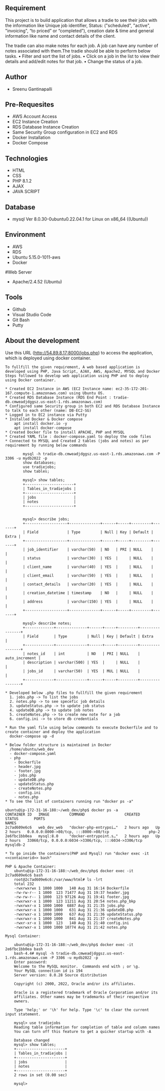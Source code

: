 ## Requirement
This project is to build application that allows a tradie to see their jobs with the information like Unique job identifier, Status: ("scheduled", "active", "invoicing", “to priced” or “completed”), creation date & time and general information like name and contact details of the client.

The tradie can also make notes for each job. A job can have any number of notes associated with 
them.The tradie should be able to perform below tasks.
• Filter and sort the list of jobs.
• Click on a job in the list to view their details and add/edit notes for that job.
• Change the status of a job.

## Author
* Sreenu Gantinapalli

## Pre-Requesites
* AWS Account Access
* EC2 Instance Creation
* RDS Database Instance Creation
* Same Security Group configuration in EC2 and RDS
* Docker Installation
* Docker Compose

## Technologies
* HTML
* CSS
* PHP 8.1.2
* AJAX
* JAVA SCRIPT

## Database
* mysql Ver 8.0.30-0ubuntu0.22.04.1 for Linux on x86_64 ((Ubuntu))

## Environment
* AWS
* RDS
* Ubuntu 5.15.0-1011-aws
* Docker

#Web Server
* Apache/2.4.52 (Ubuntu)

## Tools
* Github
* Visual Studio Code
* Git Bash
* Putty

## About the development

Use this URL (http://54.89.8.17:8000/jobs.php) to access the application, which is deployed using docker container.

	To fullfill the given requirement, A web based application is developed using PHP, Java Script, AJAX, AWS, Apache2, MYSQL and Docker
	Steps followed to develop web application using PHP and to deploy using Docker container.

	* Created EC2 Instance in AWS (EC2 Instance name: ec2-35-172-201-167.compute-1.amazonaws.com) using Ubuntu OS.
	* Created RDS Database Instance (RDS End Point : tradie-db.cmweadjdggsz.us-east-1.rds.amazonaws.com)
	* Configured same Security group in both EC2 and RDS Database Instance to talk to each other (name: DB-EC2-SG)
	* Logged in to EC2 instance via Putty
	* Installed Docker & Docker compose
		apt install docker.io -y
		apt install docker-compose
	* Created Docker file to install APACHE, PHP and MYSQL 	
	* Created YAML file : docker-compose.yaml to deploy the code files
	* Connected to MYSQL and Created 2 tables (jobs and notes) as per requirement by running below commands

			mysql -h tradie-db.cmweadjdggsz.us-east-1.rds.amazonaws.com -P 3306 -u mydb2022 -p
			show databases;
			use tradiejobs;
			show tables;
			
			mysql> show tables;
			+----------------------+
			| Tables_in_tradiejobs |
			+----------------------+
			| jobs                 |
			| notes                |
			+----------------------+

			
			mysql> describe jobs;
			+-------------------+--------------+------+-----+---------+-------+
			| Field             | Type         | Null | Key | Default | Extra |
			+-------------------+--------------+------+-----+---------+-------+
			| job_identifier    | varchar(50)  | NO   | PRI | NULL    |       |
			| status            | varchar(30)  | YES  |     | NULL    |       |
			| client_name       | varchar(40)  | YES  |     | NULL    |       |
			| client_email      | varchar(50)  | YES  |     | NULL    |       |
			| contact_details   | varchar(20)  | YES  |     | NULL    |       |
			| creation_datetime | timestamp    | NO   |     | NULL    |       |
			| address           | varchar(150) | YES  |     | NULL    |       |
			+-------------------+--------------+------+-----+---------+-------+
			
			mysql> describe notes;
			+-------------+--------------+------+-----+---------+----------------+
			| Field       | Type         | Null | Key | Default | Extra          |
			+-------------+--------------+------+-----+---------+----------------+
			| notes_id    | int          | NO   | PRI | NULL    | auto_increment |
			| description | varchar(500) | YES  |     | NULL    |                |
			| jobs_id     | varchar(50)  | YES  | MUL | NULL    |                |
			+-------------+--------------+------+-----+---------+----------------+
		
	* Developed below .php files to fullfill the given requirement 
	  1. jobs.php -> To list the jobs
	  2. notes.php -> to see specefic job details
	  3. updateStatus.php -> to update job status
	  4. updateDB.php -> to update job notes
	  5. createNotes.php -> to create new note for a job
	  6. config.ini -> to store db credentials
	  
	* Run the yaml file using below commands to execute Dockerfile and to create container and deploy the application
	  docker-compose up -d
	  
	* Below folder structure is maintained in Docker
	  /home/ubuntu/web_dev
	  - docker-compose.yaml
	  - php
		- Dockerfile
		- header.jpg
		- footer.jpg
		- jobs.php
		- updateDB.php
		- updateStatus.php
		- createNotes.php
		- config.ini
		- notes.php
	* To see the list of containers running run "docker ps -a"
	
	ubuntu@ip-172-31-16-188:~/web_dev/php$ docker ps -a
	CONTAINER ID   IMAGE         COMMAND                  CREATED       STATUS       PORTS                                                  NAMES
	2c7ad609e6c6   web_dev_web   "docker-php-entrypoi…"   2 hours ago   Up 2 hours   0.0.0.0:8000->80/tcp, :::8000->80/tcp                  php-2
	2e6fbc1bb0ea   mysql:8.0     "docker-entrypoint.s…"   2 hours ago   Up 2 hours   33060/tcp, 0.0.0.0:6034->3306/tcp, :::6034->3306/tcp   mysqldb-2

	* To go inside the containers(PHP and Mysql) run "docker exec -it <<containerid>> bash"
	
	PHP & Apache Container:
		ubuntu@ip-172-31-16-188:~/web_dev/php$ docker exec -it 2c7ad609e6c6 bash
		root@2c7ad609e6c6:/var/www/html# ls -lrt
		total 232
		-rwxrwxrwx 1 1000 1000   140 Aug 31 16:14 Dockerfile
		-rw-rw-r-- 1 1000  123 71477 Aug 31 19:37 header.jpg
		-rw-rw-r-- 1 1000  123 97126 Aug 31 19:41 footer.jpg
		-rwxrwxr-x 1 1000  123 11211 Aug 31 20:54 notes.php_bkp
		-rwxrwxr-x 1 1000 1000  6887 Aug 31 21:35 jobs.php
		-rwxrwxr-x 1 1000 1000   631 Aug 31 21:36 updateDB.php
		-rwxrwxr-x 1 1000 1000   637 Aug 31 21:36 updateStatus.php
		-rwxrwxr-x 1 1000 1000   841 Aug 31 21:37 createNotes.php
		-rwxr-xr-x 1 1000  123   140 Aug 31 21:40 config.ini
		-rwxrwxr-x 1 1000 1000 10774 Aug 31 21:42 notes.php
	
	Mysql Container:
	
		ubuntu@ip-172-31-16-188:~/web_dev/php$ docker exec -it 2e6fbc1bb0ea bash
		bash-4.4# mysql -h tradie-db.cmweadjdggsz.us-east-1.rds.amazonaws.com -P 3306 -u mydb2022 -p
		Enter password:
		Welcome to the MySQL monitor.  Commands end with ; or \g.
		Your MySQL connection id is 194
		Server version: 8.0.28 Source distribution

		Copyright (c) 2000, 2022, Oracle and/or its affiliates.

		Oracle is a registered trademark of Oracle Corporation and/or its
		affiliates. Other names may be trademarks of their respective
		owners.

		Type 'help;' or '\h' for help. Type '\c' to clear the current input statement.

		mysql> use tradiejobs
		Reading table information for completion of table and column names
		You can turn off this feature to get a quicker startup with -A

		Database changed
		mysql> show tables;
		+----------------------+
		| Tables_in_tradiejobs |
		+----------------------+
		| jobs                 |
		| notes                |
		+----------------------+
		2 rows in set (0.00 sec)

		mysql>
